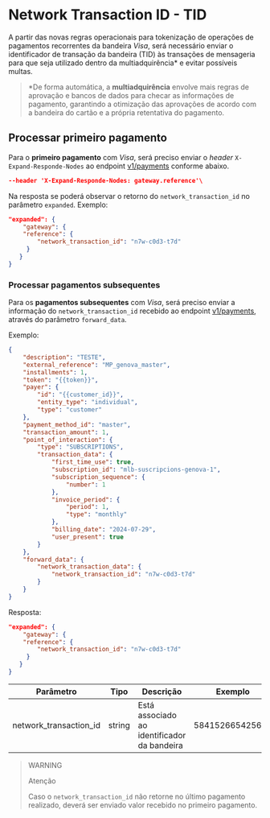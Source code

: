 # Network Transaction ID - TID

A partir das novas regras operacionais para tokenização de operações de pagamentos recorrentes da bandeira _Visa_, será necessário enviar o identificador de transação da bandeira (TID) às transações de mensageria para que seja utilizado dentro da multiadquirência* e evitar possíveis multas.

> *De forma automática, a **multiadquirência** envolve mais regras de aprovação e bancos de dados para checar as informações de pagamento, garantindo a otimização das aprovações de acordo com a bandeira do cartão e a própria retentativa do pagamento.

## Processar primeiro pagamento

Para o **primeiro pagamento** com _Visa_, será preciso enviar o _header_ `X-Expand-Responde-Nodes` ao endpoint [v1/payments](/developers/pt/reference/payments/_payments/post) conforme abaixo.

```json
--header 'X-Expand-Responde-Nodes: gateway.reference'\
```

Na resposta se poderá observar o retorno do `network_transaction_id` no parâmetro `expanded`. Exemplo:

```json
"expanded": {
    "gateway": {
 	"reference": {
 		"network_transaction_id": "n7w-c0d3-t7d"
 	 }
   }
}
```

### Processar pagamentos subsequentes 

Para os **pagamentos subsequentes** com _Visa_, será preciso enviar a informação do `network_transaction_id` recebido ao endpoint [v1/payments](/developers/pt/reference/payments/_payments/post), através do parâmetro `forward_data`.

Exemplo:

```json
{
    "description": "TESTE",
    "external_reference": "MP_genova_master",
    "installments": 1,
    "token": "{{token}}",
    "payer": {
        "id": "{{customer_id}}",
        "entity_type": "individual",
        "type": "customer"
    },
    "payment_method_id": "master",
    "transaction_amount": 1,
    "point_of_interaction": {
        "type": "SUBSCRIPTIONS",
        "transaction_data": {
            "first_time_use": true,
            "subscription_id": "mlb-suscripcions-genova-1",
            "subscription_sequence": {
                "number": 1
            },
            "invoice_period": {
                "period": 1,
                "type": "monthly"
            },
            "billing_date": "2024-07-29",
            "user_present": true
        }
    },
    "forward_data": {
        "network_transaction_data": {
            "network_transaction_id": "n7w-c0d3-t7d"
        }
    }
}
```

Resposta:

```json
"expanded": {
    "gateway": {
 	"reference": {
 		"network_transaction_id": "n7w-c0d3-t7d"
 	 }
   }
}
```

| Parâmetro  | Tipo  | Descrição  | Exemplo |
| --- | --- | --- | --- |
| network_transaction_id | string | Está associado ao identificador da bandeira | 584152665425694 |

> WARNING
>
> Atenção
> 
> Caso o `network_transaction_id` não retorne no último pagamento realizado, deverá ser enviado valor recebido no primeiro pagamento.